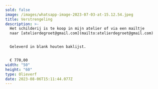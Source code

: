 ```yaml
---
sold: false
image: /images/whatsapp-image-2023-07-03-at-15.12.54.jpeg
title: Verstrengeling
description: >-
  Het schilderij is te koop in mijn atelier of via een mailtje
  naar [atelierdegroet@gmail.com](mailto:atelierdegroet@gmail.com)


  Geleverd in blank houten baklijst.


  € ﻿770,00
width: "50"
height: "60"
type: Olieverf
date: 2023-08-06T15:11:44.077Z
---
```

